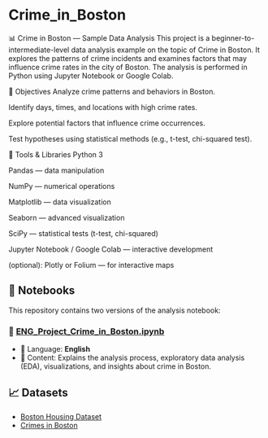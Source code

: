 # Crime_in_Boston
📊 Crime in Boston — Sample Data Analysis
This project is a beginner-to-intermediate-level data analysis example on the topic of Crime in Boston.
It explores the patterns of crime incidents and examines factors that may influence crime rates in the city of Boston.
The analysis is performed in Python using Jupyter Notebook or Google Colab.

🎯 Objectives
Analyze crime patterns and behaviors in Boston.

Identify days, times, and locations with high crime rates.

Explore potential factors that influence crime occurrences.

Test hypotheses using statistical methods (e.g., t-test, chi-squared test).

🧰 Tools & Libraries
Python 3

Pandas — data manipulation

NumPy — numerical operations

Matplotlib — data visualization

Seaborn — advanced visualization

SciPy — statistical tests (t-test, chi-squared)

Jupyter Notebook / Google Colab — interactive development

(optional): Plotly or Folium — for interactive maps

## 📒 Notebooks

This repository contains two versions of the analysis notebook:

### 📄 [ENG_Project_Crime_in_Boston.ipynb](ENG_Project_Crime_in_Boston.ipynb)
- 📌 Language: **English**
- 📌 Content: Explains the analysis process, exploratory data analysis (EDA), visualizations, and insights about crime in Boston.


## 📈 Datasets
- [Boston Housing Dataset](https://www.kaggle.com/datasets/arunjangir245/boston-housing-dataset)  
- [Crimes in Boston](https://www.kaggle.com/datasets/AnalyzeBoston/crimes-in-boston)

